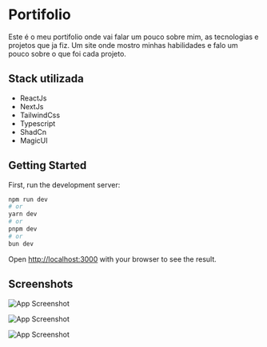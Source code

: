 # Portifolio

Este é o meu portifolio onde vai falar um pouco sobre mim, as tecnologias e projetos que ja fiz. Um site onde mostro minhas habilidades e falo um pouco sobre o que foi cada projeto.

## Stack utilizada

-   ReactJs
-   NextJs
-   TailwindCss
-   Typescript
-   ShadCn
-   MagicUI

## Getting Started

First, run the development server:

```bash
npm run dev
# or
yarn dev
# or
pnpm dev
# or
bun dev
```

Open [http://localhost:3000](http://localhost:3000) with your browser to see the result.

## Screenshots

![App Screenshot](https://imgur.com/AgW6XFr.png)

![App Screenshot](https://imgur.com/Xi0n01x.png)

![App Screenshot](https://imgur.com/hkpL6KU.png)
